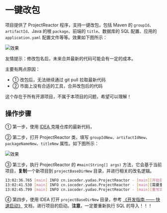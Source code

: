 # 一键改包

项目提供了 ProjectReactor 程序，支持一键改包，包括 Maven 的 `groupId`、`artifactId`、Java 的根 `package`、前端的 `title`、数据库的 SQL 配置、应用的 `application.yaml` 配置文件等等。效果如下图所示：

![效果](https://curleyg-1311489005.cos.ap-shanghai.myqcloud.com/202412131042779.png)

友情提示：修改包名后，未来合并最新的代码可能会有一定的成本。

主要有两点原因：

- ① 改包后，无法继续通过 git pull 拉取最新代码
- ② 市面上没有合适的工具，合并改包后的代码

这个存在于所有开源项目，不属于本项目的问题，希望可以理解！



## 操作步骤

① 第一步，使用 [IDEA ](http://www.iocoder.cn/categories/IDEA/?self)克隆仓库的最新代码，

② 第二步，打开 ProjectReactor 类，填写 `groupIdNew`、`artifactIdNew`、`packageNameNew`、`titleNew` 属性。如下图所示：

![效果](https://curleyg-1311489005.cos.ap-shanghai.myqcloud.com/202412131042128.png)

③ 第三步，执行 ProjectReactor 的 `#main(String[] args)` 方法，它会基于当前项目，**复制**一个新项目到 `projectBaseDirNew` 目录，并进行相关的改名逻辑。

```bash
13:02:36.765 [main] INFO cn.iocoder.yudao.ProjectReactor - [main][开始获得需要重写的文件]
13:02:41.530 [main] INFO cn.iocoder.yudao.ProjectReactor - [main][需要重写的文件数量：2825，预计需要 5-10 秒]
13:02:45.799 [main] INFO cn.iocoder.yudao.ProjectReactor - [main][重写完成]
```

④ 第四步，使用 IDEA 打开 `projectBaseDirNew` 目录，参考 [《开发指南 —— 快速启动》](https://doc.iocoder.cn/quick-start) 文档，进行项目的启动。**注意**，一定要重新执行 SQL 的导入！！！
